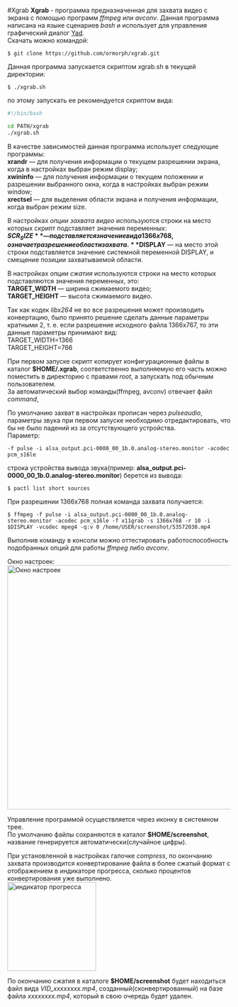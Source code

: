 #Xgrab
**Xgrab** - программа предназначенная для захвата видео с экрана с помощью программ *ffmpeg* или *avconv*.
Данная программа написана на языке сценариев *bash* и использует для управления графический диалог [Yad](https://sourceforge.net/projects/yad-dialog/ "ресурс с исходным кодом").  
Скачать можно командой:
```console
$ git clone https://github.com/ormorph/xgrab.git
```

Данная программа запускается скриптом xgrab.sh в текущей директории:
```console
$ ./xgrab.sh
```
по этому запускать ее рекомендуется скриптом вида:
```bash
#!/bin/bash

cd PATH/xgrab
./xgrab.sh
```
В качестве зависимостей данная программа использует следующие программы:  
**xrandr** — для получения информации о текущем разрешении экрана, когда в настройках выбран режим display;  
**xwininfo** — для получения информации о текущем положении и разрешении выбранного окна, когда в настройках выбран режим window;  
**xrectsel** — для выделения области экрана и получения информации, когда выбран режим size.

В настройках *опции захвата видео* используются строки на место которых скрипт подставляет значения переменных:  
**$SCR_SIZE** — подставляется значение вида 1366x768, означает разрешение области захвата.  
**$DISPLAY** — на место этой строки подставляется значение системной переменной DISPLAY, и смещение позиции захватываемой области.

В настройках *опции сжатия* используются строки на место которых подставляются значения переменных, это:  
**TARGET_WIDTH** — ширина сжимаемого видео;  
**TARGET_HEIGHT** — высота сжимаемого видео.

Так как кодек *libx264* не во все разрешения может производить конвертацию, было принято решение сделать данные параметры кратными 2, т. е. если разрешение исходного файла 1366x767, то эти данные параметры принимают вид:  
TARGET_WIDTH=1366  
TARGET_HEIGHT=766

При первом запуске скрипт копирует конфигурационные файлы в каталог **$HOME/.xgrab**, соответственно выполняемую его часть можно поместить в директорию с правами *root*, а запускать под обычным пользователем.  
За автоматический выбор команды(ffmpeg, avconv) отвечает файл *command*,

По умолчанию захват в настройках прописан через *pulseaudio*, параметры звука при первом запуске необходимо отредактировать, что бы не было падений из за отсутствующего устройства.  
Параметр:
```
-f pulse -i alsa_output.pci-0000_00_1b.0.analog-stereo.monitor -acodec pcm_s16le
```

строка устройства вывода звука(пример: **alsa_output.pci-0000_00_1b.0.analog-stereo.monitor**) берется из вывода:
```console
$ pactl list short sources
```

При разрешении 1366x768 полная команда захвата получается:
```console
$ ffmpeg -f pulse -i alsa_output.pci-0000_00_1b.0.analog-stereo.monitor -acodec pcm_s16le -f x11grab -s 1366x768 -r 10 -i $DISPLAY -vcodec mpeg4 -q:v 0 /home/USER/screenshot/53572030.mp4
```
Выполнив команду в консоли можно оттестировать работоспособность подобранных опций для работы *ffmpeg* либо *avconv*.

Окно настроек:  
<img src="http://s11.radikal.ru/i183/1612/fa/eb054e5ea5df.gif" title="Окно настроек" width="550" />

Управление программой осуществляется через иконку в системном трее.  
По умолчанию файлы сохраняются в каталог **$HOME/screenshot**, название генерируется автоматически(случайное цифры).

При установленной в настройках галочке *compress*, по окончанию захвата производится конвертирование файла в более сжатый формат с отображением в индикаторе прогресса, сколько процентов конвертирования уже выполнено.  
<img src="http://s019.radikal.ru/i622/1701/a5/51ab113a88b4.gif" title="индикатор прогресса" width="200" />

По окончанию сжатия в каталоге **$HOME/screenshot** будет находиться файл вида *VID_xxxxxxxx.mp4*, созданный(сконвертированный) на базе файла *xxxxxxxx.mp4*, который в свою очередь будет удален.

